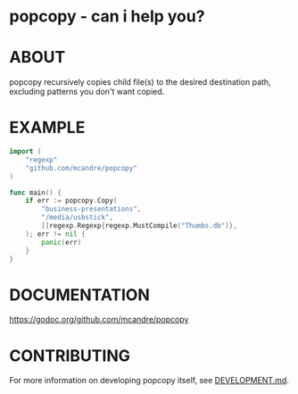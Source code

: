 # popcopy - can i help you?

# ABOUT

popcopy recursively copies child file(s) to the desired destination path, excluding patterns you don't want copied.

# EXAMPLE

```go
import (
	"regexp"
	"github.com/mcandre/popcopy"
)

func main() {
	if err := popcopy.Copy(
		"business-presentations",
		"/media/usbstick",
		[]regexp.Regexp{regexp.MustCompile("Thumbs.db")},
	); err != nil {
		panic(err)
	}
}
```

# DOCUMENTATION

https://godoc.org/github.com/mcandre/popcopy

# CONTRIBUTING

For more information on developing popcopy itself, see [DEVELOPMENT.md](DEVELOPMENT.md).
